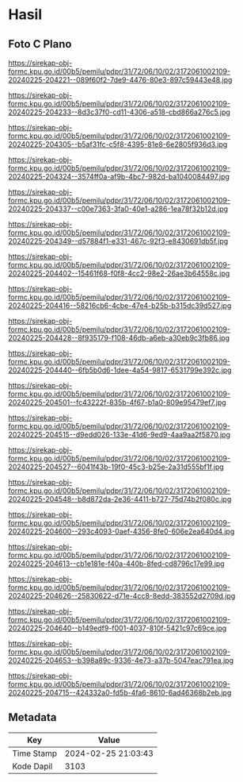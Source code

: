 # Hasil

## Foto C Plano

https://sirekap-obj-formc.kpu.go.id/00b5/pemilu/pdpr/31/72/06/10/02/3172061002109-20240225-204221--089f60f2-7de9-4476-80e3-897c59443e48.jpg

https://sirekap-obj-formc.kpu.go.id/00b5/pemilu/pdpr/31/72/06/10/02/3172061002109-20240225-204233--8d3c37f0-cd11-4306-a518-cbd866a276c5.jpg

https://sirekap-obj-formc.kpu.go.id/00b5/pemilu/pdpr/31/72/06/10/02/3172061002109-20240225-204305--b5af31fc-c5f8-4395-81e8-6e2805f936d3.jpg

https://sirekap-obj-formc.kpu.go.id/00b5/pemilu/pdpr/31/72/06/10/02/3172061002109-20240225-204324--3574ff0a-af9b-4bc7-982d-ba1040084497.jpg

https://sirekap-obj-formc.kpu.go.id/00b5/pemilu/pdpr/31/72/06/10/02/3172061002109-20240225-204337--c00e7363-3fa0-40e1-a286-1ea78f32b12d.jpg

https://sirekap-obj-formc.kpu.go.id/00b5/pemilu/pdpr/31/72/06/10/02/3172061002109-20240225-204349--d57884f1-e331-467c-92f3-e8430691db5f.jpg

https://sirekap-obj-formc.kpu.go.id/00b5/pemilu/pdpr/31/72/06/10/02/3172061002109-20240225-204402--15461f68-f0f8-4cc2-98e2-26ae3b64558c.jpg

https://sirekap-obj-formc.kpu.go.id/00b5/pemilu/pdpr/31/72/06/10/02/3172061002109-20240225-204416--58216cb6-4cbe-47e4-b25b-b315dc39d527.jpg

https://sirekap-obj-formc.kpu.go.id/00b5/pemilu/pdpr/31/72/06/10/02/3172061002109-20240225-204428--8f935179-f108-46db-a6eb-a30eb9c3fb86.jpg

https://sirekap-obj-formc.kpu.go.id/00b5/pemilu/pdpr/31/72/06/10/02/3172061002109-20240225-204440--6fb5b0d6-1dee-4a54-9817-6531799e392c.jpg

https://sirekap-obj-formc.kpu.go.id/00b5/pemilu/pdpr/31/72/06/10/02/3172061002109-20240225-204501--fc43222f-835b-4f67-b1a0-809e95479ef7.jpg

https://sirekap-obj-formc.kpu.go.id/00b5/pemilu/pdpr/31/72/06/10/02/3172061002109-20240225-204515--d9edd026-133e-41d6-9ed9-4aa9aa2f5870.jpg

https://sirekap-obj-formc.kpu.go.id/00b5/pemilu/pdpr/31/72/06/10/02/3172061002109-20240225-204527--6041f43b-19f0-45c3-b25e-2a31d555bf1f.jpg

https://sirekap-obj-formc.kpu.go.id/00b5/pemilu/pdpr/31/72/06/10/02/3172061002109-20240225-204548--b8d872da-2e36-4411-b727-75d74b2f080c.jpg

https://sirekap-obj-formc.kpu.go.id/00b5/pemilu/pdpr/31/72/06/10/02/3172061002109-20240225-204600--293c4093-0aef-4356-8fe0-606e2ea640d4.jpg

https://sirekap-obj-formc.kpu.go.id/00b5/pemilu/pdpr/31/72/06/10/02/3172061002109-20240225-204613--cb1e181e-f40a-440b-8fed-cd8796c17e99.jpg

https://sirekap-obj-formc.kpu.go.id/00b5/pemilu/pdpr/31/72/06/10/02/3172061002109-20240225-204626--25830622-d71e-4cc8-8edd-383552d2709d.jpg

https://sirekap-obj-formc.kpu.go.id/00b5/pemilu/pdpr/31/72/06/10/02/3172061002109-20240225-204640--b149edf9-f001-4037-810f-5421c97c69ce.jpg

https://sirekap-obj-formc.kpu.go.id/00b5/pemilu/pdpr/31/72/06/10/02/3172061002109-20240225-204653--b398a89c-9336-4e73-a37b-5047eac791ea.jpg

https://sirekap-obj-formc.kpu.go.id/00b5/pemilu/pdpr/31/72/06/10/02/3172061002109-20240225-204715--424332a0-fd5b-4fa6-8610-6ad46368b2eb.jpg


## Metadata

| Key        | Value               |
| ---------- | ------------------- |
| Time Stamp | 2024-02-25 21:03:43 |
| Kode Dapil | 3103                |



